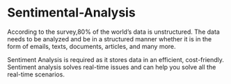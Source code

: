 # Sentimental-Analysis
















According to the survey,80% of the world’s data is unstructured. The data needs to be analyzed and be in a structured manner whether it is in the form of emails, texts, documents, articles, and many more.

Sentiment Analysis is required as it stores data in an efficient, cost-friendly.
Sentiment analysis solves real-time issues and can help you solve all the real-time scenarios.























